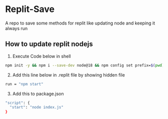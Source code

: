 # Replit-Save
A repo to save some methods for replit like updating node and keeping it always run


## How to update replit nodejs
1. Execute Code below in shell
```sh
npm init -y && npm i --save-dev node@18 && npm config set prefix=$(pwd)/node_modules/node && export PATH=$(pwd)/node_modules/node/bin:$PATH
```
2. Add this line below in .replit file by showing hidden file
```sh
run = "npm start"
```
3. Add this to package.json
```sh
"script": {
  "start": "node index.js"
}
```
